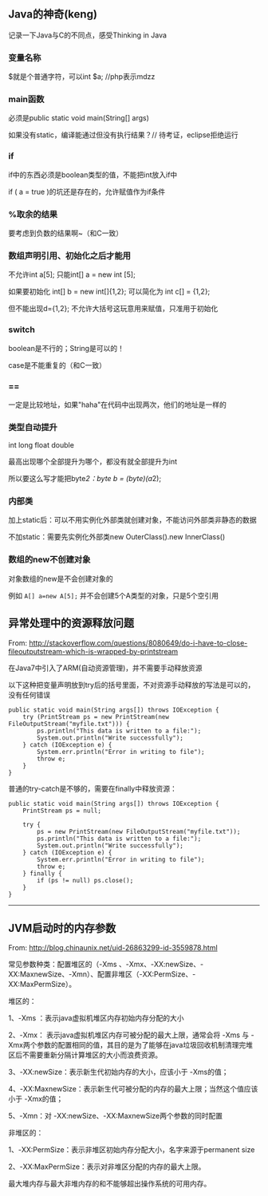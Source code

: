 ## Java的神奇(keng)

记录一下Java与C的不同点，感受Thinking in Java

### 变量名称

$就是个普通字符，可以int $a; //php表示mdzz

### main函数

必须是public static void main(String[] args)

如果没有static，编译能通过但没有执行结果？// 待考证，eclipse拒绝运行

### if

if中的东西必须是boolean类型的值，不能把int放入if中

if ( a = true )的坑还是存在的，允许赋值作为if条件

### %取余的结果

要考虑到负数的结果啊~（和C一致）

### 数组声明引用、初始化之后才能用

不允许int a[5]; 只能int[] a = new int [5];

如果要初始化 int[] b = new int[]{1,2}; 可以简化为 int c[] = {1,2};

但不能出现d={1,2}; 不允许大括号这玩意用来赋值，只准用于初始化

### switch

boolean是不行的；String是可以的！

case是不能重复的（和C一致）

### ==

一定是比较地址，如果"haha"在代码中出现两次，他们的地址是一样的

### 类型自动提升

int long float double

最高出现哪个全部提升为哪个，都没有就全部提升为int

所以要这么写才能把byte*2：byte b = (byte)(a*2);

### 内部类

加上static后：可以不用实例化外部类就创建对象，不能访问外部类非静态的数据

不加static：需要先实例化外部类new OuterClass().new InnerClass()

### 数组的new不创建对象

对象数组的new是不会创建对象的

例如 `A[] a=new A[5];` 并不会创建5个A类型的对象，只是5个空引用

## 异常处理中的资源释放问题

From: http://stackoverflow.com/questions/8080649/do-i-have-to-close-fileoutputstream-which-is-wrapped-by-printstream

在Java7中引入了ARM(自动资源管理)，并不需要手动释放资源

以下这种把变量声明放到try后的括号里面，不对资源手动释放的写法是可以的，没有任何错误

```
public static void main(String args[]) throws IOException { 
    try (PrintStream ps = new PrintStream(new FileOutputStream("myfile.txt"))) {
        ps.println("This data is written to a file:");
        System.out.println("Write successfully");
    } catch (IOException e) {
        System.err.println("Error in writing to file");
        throw e;
    }
}
```

普通的try-catch是不够的，需要在finally中释放资源：

```
public static void main(String args[]) throws IOException { 
    PrintStream ps = null;

    try {
        ps = new PrintStream(new FileOutputStream("myfile.txt"));
        ps.println("This data is written to a file:");
        System.out.println("Write successfully");
    } catch (IOException e) {
        System.err.println("Error in writing to file");
        throw e;
    } finally {
        if (ps != null) ps.close();
    }
}
```

----

## JVM启动时的内存参数

From: http://blog.chinaunix.net/uid-26863299-id-3559878.html

常见参数种类：配置堆区的（-Xms 、-Xmx、-XX:newSize、-XX:MaxnewSize、-Xmn）、配置非堆区（-XX:PermSize、-XX:MaxPermSize）。

堆区的：

1、-Xms ：表示java虚拟机堆区内存初始内存分配的大小

2、-Xmx： 表示java虚拟机堆区内存可被分配的最大上限，通常会将 -Xms 与 -Xmx两个参数的配置相同的值，其目的是为了能够在java垃圾回收机制清理完堆区后不需要重新分隔计算堆区的大小而浪费资源。

3、-XX:newSize：表示新生代初始内存的大小，应该小于 -Xms的值；

4、-XX:MaxnewSize：表示新生代可被分配的内存的最大上限；当然这个值应该小于 -Xmx的值；

5、-Xmn：对 -XX:newSize、-XX:MaxnewSize两个参数的同时配置

非堆区的：

1、-XX:PermSize：表示非堆区初始内存分配大小，名字来源于permanent size

2、-XX:MaxPermSize：表示对非堆区分配的内存的最大上限。

最大堆内存与最大非堆内存的和不能够超出操作系统的可用内存。
